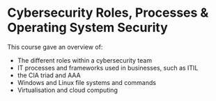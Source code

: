 # Cybersecurity Roles, Processes & Operating System Security

This course gave an overview of:

* The different roles within a cybersecurity team
* IT processes and frameworks used in businesses, such as ITIL
* the CIA triad and AAA
* Windows and Linux file systems and commands
* Virtualisation and cloud computing
